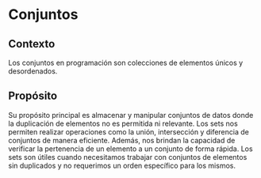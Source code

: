 # Conjuntos

## Contexto

Los conjuntos en programación son colecciones de elementos únicos y desordenados.

## Propósito

Su propósito principal es almacenar y manipular conjuntos de datos donde la duplicación de elementos no es permitida ni relevante. Los sets nos permiten realizar operaciones como la unión, intersección y diferencia de conjuntos de manera eficiente. Además, nos brindan la capacidad de verificar la pertenencia de un elemento a un conjunto de forma rápida. Los sets son útiles cuando necesitamos trabajar con conjuntos de elementos sin duplicados y no requerimos un orden específico para los mismos.
